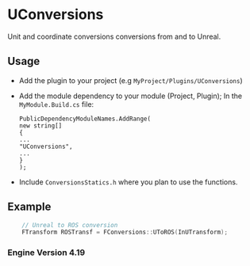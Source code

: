 UConversions
=====

Unit and coordinate conversions conversions from and to Unreal.

## Usage

-   Add the plugin to your project (e.g `MyProject/Plugins/UConversions`)  
    

-   Add the module dependency to your module (Project, Plugin); In the
    `MyModule.Build.cs` file:  

		PublicDependencyModuleNames.AddRange(  
		new string[]  
		{  
		...  
		"UConversions",  
		...  
		}  
		);  
    

-   Include `ConversionsStatics.h` where you plan to use the functions.

## Example

```cpp
	// Unreal to ROS conversion
	FTransform ROSTransf = FConversions::UToROS(InUTransform);
```



### Engine Version 4.19
